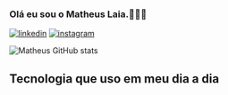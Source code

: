 ### Olá eu sou o Matheus Laia.🙋🏽‍♂️
[![linkedin](https://img.shields.io/badge/LinkedIn-0077B5?style=for-the-badge&logo=linkedin&logoColor=white)](https://www.linkedin.com/in/matheuslaia/)
[![instagram](https://img.shields.io/badge/Instagram-E4405F?style=for-the-badge&logo=instagram&logoColor=white)](https://www.instagram.com/matheuslaiaa/)


![Matheus GitHub stats](https://github-readme-stats.vercel.app/api?username=MatheusLaiaa&show_icons=true&theme=radical)

## Tecnologia que uso em meu dia a dia 

<div style=“display: inline_block”><br/>
<img alt=>
